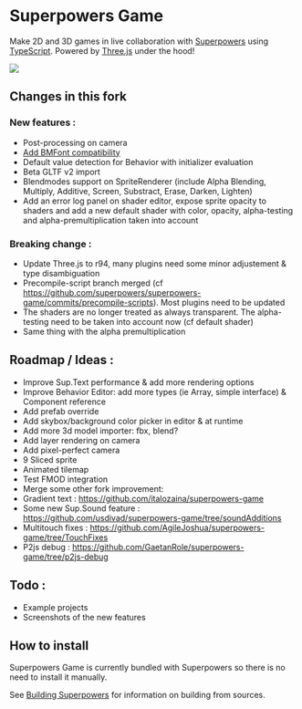 # Superpowers Game

Make 2D and 3D games in live collaboration with [Superpowers](http://superpowers-html5.com/) using [TypeScript](http://www.typescriptlang.org/). Powered by [Three.js](http://threejs.org/) under the hood!

![](http://i.imgur.com/l9mtEv0.gif)

## Changes in this fork

### New features :
 - Post-processing on camera
 - [Add BMFont compatibility](https://github.com/Togimaro/superpowers-game-bmfont-plugin)
 - Default value detection for Behavior with initializer evaluation
 - Beta GLTF v2 import
 - Blendmodes support on SpriteRenderer (include Alpha Blending, Multiply, Additive, Screen, Substract, Erase, Darken, Lighten)
 - Add an error log panel on shader editor, expose sprite opacity to shaders and add a new default shader with color, opacity, alpha-testing and alpha-premultiplication taken into account

### Breaking change :
 - Update Three.js to r94, many plugins need some minor adjustement & type disambiguation
 - Precompile-script branch merged (cf https://github.com/superpowers/superpowers-game/commits/precompile-scripts). Most plugins need to be updated
 - The shaders are no longer treated as always transparent. The alpha-testing need to be taken into account now (cf default shader)
 - Same thing with the alpha premultiplication

## Roadmap / Ideas :
 - Improve Sup.Text performance & add more rendering options
 - Improve Behavior Editor: add more types (ie Array, simple interface) & Component reference
 - Add prefab override
 - Add skybox/background color picker in editor & at runtime
 - Add more 3d model importer: fbx, blend?
 - Add layer rendering on camera
 - Add pixel-perfect camera
 - 9 Sliced sprite
 - Animated tilemap
 - Test FMOD integration
 - Merge some other fork improvement:
  - Gradient text : https://github.com/italozaina/superpowers-game
  - Some new Sup.Sound feature : https://github.com/usdivad/superpowers-game/tree/soundAdditions
  - Multitouch fixes : https://github.com/AgileJoshua/superpowers-game/tree/TouchFixes
  - P2js debug : https://github.com/GaetanRole/superpowers-game/tree/p2js-debug

## Todo :
 - Example projects
 - Screenshots of the new features
 
## How to install

Superpowers Game is currently bundled with Superpowers so there is no need to install it manually.

See [Building Superpowers](http://docs.superpowers-html5.com/en/development/building-superpowers) for information on building from sources.
